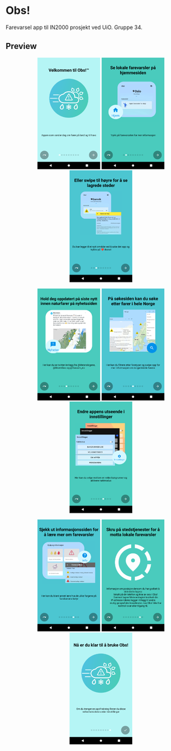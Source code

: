 # Obs!
Farevarsel app til IN2000 prosjekt ved UiO. Gruppe 34.

## Preview

<p align="middle">
  <img src="app_screenshots/intro_1.png" width="33%" />
  <img src="app_screenshots/intro_2.png" width="33%" /> 
  <img src="app_screenshots/intro_3.png" width="33%" />
</p>

<p align="middle">
  <img src="app_screenshots/intro_4.png" width="33%" />
  <img src="app_screenshots/intro_5.png" width="33%" /> 
  <img src="app_screenshots/intro_6.png" width="33%" />
</p>

<p align="middle">
  <img src="app_screenshots/intro_7.png" width="33%" />
  <img src="app_screenshots/intro_8.png" width="33%" /> 
  <img src="app_screenshots/intro_9.png" width="33%" />
</p>
